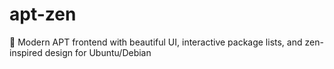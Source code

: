 # apt-zen
🧘 Modern APT frontend with beautiful UI, interactive package lists, and zen-inspired design for Ubuntu/Debian
